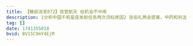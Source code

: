 ```yaml
---
title: 【睡前消息872】民营航天 给机会不中用
description: 1分析中国千帆星座发射任务两次流标原因2 张伯礼两会提案，中药和刑法
tag: []
date: 1741355018
bvid: BV1SC9mY4EjM
---
```



